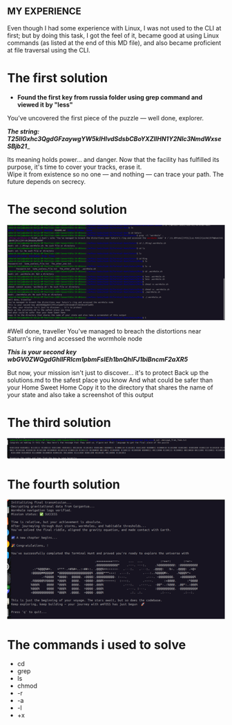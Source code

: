 ## MY EXPERIENCE
Even though I had some experience with Linux, I was not used to the CLI at first; but by doing this task, I got the feel of it, became good at using Linux commands (as listed at the end of this MD file), and also became proficient at file traversal using the CLI.
# The first solution
- **Found the first key from russia folder using grep command and viewed it by "less"**

You’ve uncovered the first piece of the puzzle — well done, explorer.

**_The string: T25lIGxhc3QgdGFzaywgYW5kIHlvdSdsbCBoYXZlIHN1Y2Nlc3NmdWxseSBjb21_**_

Its meaning holds power... and danger.
Now that the facility has fulfilled its purpose, it's time to cover your tracks, erase it.  
Wipe it from existence so no one — and nothing — can trace your path.
The future depends on secrecy.

# The second solution

![alt text](image.png)

#Well done, traveller
You've managed to breach the distortions near Saturn's ring and accessed the wormhole node

**_This is your second key wbGV0ZWQgdGhlIFRlcm1pbmFsIEh1bnQhIFJ1biBncmF2aXR5_**

But now, your mission isn't just to discover... it's to protect
Back up the solutions.md to the safest place you know
And what could be safer than your Home Sweet Home
Copy it to the directory that shares the name of your state and also take a screenshot of this output





# The third solution

![alt text](image-1.png)

# The fourth solution

![alt text](image-2.png)

# The commands i used to solve
- cd 
- grep 
- ls
- chmod
- -r
- -a
- -l
- +x
